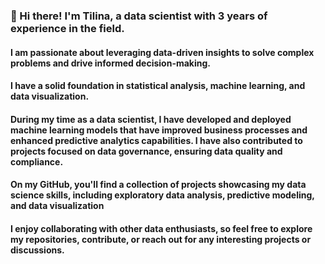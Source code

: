### 👋 Hi there! I'm Tilina, a data scientist with 3 years of experience in the field. 
#### I am passionate about leveraging data-driven insights to solve complex problems and drive informed decision-making.

#### I have a solid foundation in statistical analysis, machine learning, and data visualization.
#### During my time as a data scientist, I have developed and deployed machine learning models that have improved business processes and enhanced predictive analytics capabilities. I have also contributed to projects focused on data governance, ensuring data quality and compliance.

#### On my GitHub, you'll find a collection of projects showcasing my data science skills, including exploratory data analysis, predictive modeling, and data visualization

#### I enjoy collaborating with other data enthusiasts, so feel free to explore my repositories, contribute, or reach out for any interesting projects or discussions.
